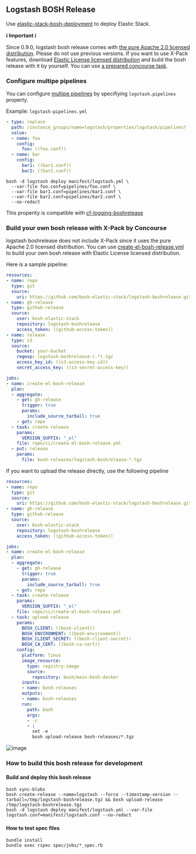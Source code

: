 ## Logstash BOSH Release

Use [elastic-stack-bosh-deployment](https://github.com/bosh-elastic-stack/elastic-stack-bosh-deployment) to deploy Elastic Stack.

**ℹ️ Important ℹ️**

Since 0.9.0, logstash bosh release comes with [the pure Apache 2.0 licensed distribution](https://www.elastic.co/downloads/logstash-oss).
Please do not use previous versions.
If you want to use X-Pack features, download [Elastic License licensed distribution](https://www.elastic.co/jp/downloads/logstash) and build the bosh release with it by yourself. You can use [a prepared concourse task](#build-your-own-bosh-release-with-x-pack-by-concourse). 

### Configure multipe pipelines

You can configure [multipe pipelines](https://www.elastic.co/guide/en/logstash/current/multiple-pipelines.html) by specifiying `logstash.pipelines` property.

Example: `logstash-pipelines.yml`

```yaml
- type: replace
  path: /instance_groups/name=logstash/properties/logstash/pipelines?
  value:
  - name: foo
    config:
      foo: ((foo.conf))
  - name: bar
    config:
      bar1: ((bar1.conf))
      bar2: ((bar2.conf))
```

```
bosh -d logstash deploy manifest/logstash.yml \
  --var-file foo.conf=pipelines/foo.conf \
  --var-file bar1.conf=pipelines/bar1.conf \
  --var-file bar2.conf=pipelines/bar2.conf \
  --no-redact
```

This properity is compatible with [cf-logging-boshrelease](https://github.com/SpringerPE/cf-logging-boshrelease/tree/master/manifest/operations/pipelines)

### Build your own bosh release with X-Pack by Concourse

logstash boshrelease does not include X-Pack since it uses the pure Apache 2.0 licensed distribution.
You can use [create-el-bosh-release.yml](ci/create-el-bosh-release.yml) to build your own bosh release with Elastic License licensed distribution.

Here is a sample pipeline:

```yaml
resources:
- name: repo
  type: git
  source:
    uri: https://github.com/bosh-elastic-stack/logstash-boshrelease.git
- name: gh-release
  type: github-release
  source:
    user: bosh-elastic-stack
    repository: logstash-boshrelease
    access_token: ((github-access-token))
- name: release
  type: s3
  source:
    bucket: your-bucket
    regexp: logstash-boshrelease-(.*).tgz
    access_key_id: ((s3-access-key-id))
    secret_access_key: ((s3-secret-access-key))

jobs:
- name: create-el-bosh-release
  plan:
  - aggregate:
    - get: gh-release
      trigger: true
      params:
        include_source_tarball: true
    - get: repo
  - task: create-release
    params:
      VERSION_SUFFIX: "_el"
    file: repo/ci/create-el-bosh-release.yml
  - put: release
    params:
      file: bosh-releases/logstash-boshrelease-*.tgz
```

If you want to upload the release directly, use the following pipeline

```yaml
resources:
- name: repo
  type: git
  source:
    uri: https://github.com/bosh-elastic-stack/logstash-boshrelease.git
- name: gh-release
  type: github-release
  source:
    user: bosh-elastic-stack
    repository: logstash-boshrelease
    access_token: ((github-access-token))

jobs:
- name: create-el-bosh-release
  plan:
  - aggregate:
    - get: gh-release
      trigger: true
      params:
        include_source_tarball: true
    - get: repo
  - task: create-release
    params:
      VERSION_SUFFIX: "_el"
    file: repo/ci/create-el-bosh-release.yml
  - task: upload-release
    params:
      BOSH_CLIENT: ((bosh-client))
      BOSH_ENVIRONMENT: ((bosh-environment))
      BOSH_CLIENT_SECRET: ((bosh-client-secret))
      BOSH_CA_CERT: ((bosh-ca-cert))
    config:
      platform: linux
      image_resource:
        type: registry-image
        source:
          repository: bosh/main-bosh-docker
      inputs:
      - name: bosh-releases
      outputs:
      - name: bosh-releases
      run:
        path: bash
        args:
        - -c
        - |
          set -e
          bosh upload-release bosh-releases/*.tgz
```

![image](https://user-images.githubusercontent.com/106908/54048835-33fa3b00-421e-11e9-84f7-1d0225a4f114.png)

### How to build this bosh release for development

#### Build and deploy this bosh release

```
bosh sync-blobs
bosh create-release --name=logstash --force --timestamp-version --tarball=/tmp/logstash-boshrelease.tgz && bosh upload-release /tmp/logstash-boshrelease.tgz
bosh -d logstash deploy manifest/logstash.yml --var-file logstash.conf=manifest/logstash.conf --no-redact
```

#### How to test spec files

```
bundle install
bundle exec rspec spec/jobs/*_spec.rb
```
